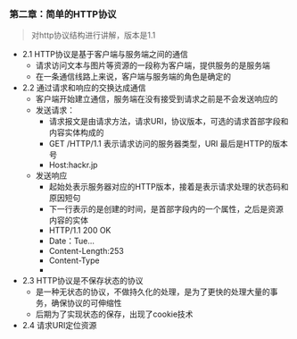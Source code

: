 ### 第二章：简单的HTTP协议
> 对http协议结构进行讲解，版本是1.1

* 2.1  HTTP协议是基于客户端与服务端之间的通信
  - 请求访问文本与图片等资源的一段称为客户端，提供服务的是服务端
  - 在一条通信线路上来说，客户端与服务端的角色是确定的
* 2.2 通过请求和响应的交换达成通信
  - 客户端开始建立通信，服务端在没有接受到请求之前是不会发送响应的
  - 发送请求：
    * 请求报文是由请求方法，请求URI，协议版本，可选的请求首部字段和内容实体构成的
    * GET  /HTTP/1.1  表示请求访问的服务器类型，URI  最后是HTTP的版本号
    * Host:hackr.jp
  - 发送响应
    * 起始处表示服务器对应的HTTP版本，接着是表示请求处理的状态码和原因短句
    * 下一行表示的是创建的时间，是首部字段内的一个属性，之后是资源内容的实体
    * HTTP/1.1  200  OK  
    * Date：Tue...
    * Content-Length:253
    * Content-Type
    * <html>
* 2.3 HTTP协议是不保存状态的协议
  - 是一种无状态的协议，不做持久化的处理，是为了更快的处理大量的事务，确保协议的可伸缩性
  - 后期为了实现状态的保存，出现了cookie技术
* 2.4 请求URI定位资源
  